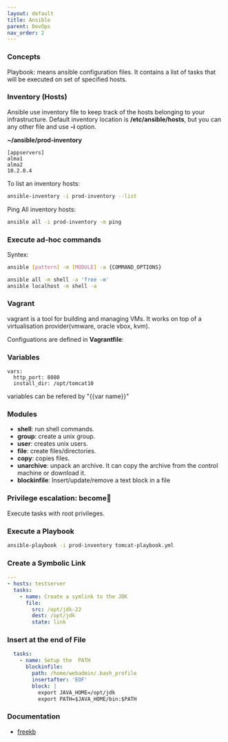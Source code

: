 ```yaml
---
layout: default
title: Ansible
parent: DevOps
nav_order: 2
---
```



### Concepts
Playbook: means ansible configuration files. It contains a list of tasks that will be executed on set of specified hosts.

### Inventory (Hosts)
Ansible use inventory file to keep track of the hosts belonging to your infrastructure. Default inventory location is **/etc/ansible/hosts**, but you can any other file and use **-i** option. 

**~/ansible/prod-inventory**
~~~
[appservers]
alma1
alma2
10.2.0.4
~~~

To list an inventory hosts:
~~~sh
ansible-inventory -i prod-inventory --list
~~~

Ping All inventory hosts:
~~~sh
ansible all -i prod-inventory -m ping
~~~

### Execute ad-hoc commands
Syntex: 
~~~sh
ansible [pattern] -m [MODULE] -a {COMMAND_OPTIONS}
~~~

~~~sh
ansible all -m shell -a 'free -m'
ansible localhost -m shell -a 
~~~

### Vagrant 
vagrant is a tool for building and managing VMs. It works on top of a virtualisation provider(vmware, oracle vbox, kvm).

Configuations are defined in **Vagrantfile**:


### Variables
~~~
vars:
  http_port: 8080
  install_dir: /opt/tomcat10
~~~
variables can be refered by "{{var name}}"

### Modules
- **shell**: run shell commands.
- **group**: create a unix group.
- **user**: creates unix users.
- **file**: create files/directories.
- **copy**: copies files.
- **unarchive**: unpack an archive. It can copy the archive from the control machine or download it. 
- **blockinfile**: Insert/update/remove a text block in a file

### Privilege escalation: become
Execute tasks with root privileges.


### Execute a Playbook
~~~sh
ansible-playbook -i prod-inventory tomcat-playbook.yml 
~~~

### Create a Symbolic Link
~~~yml
---
- hosts: testserver
  tasks:
    - name: Create a symlink to the JDK
      file:
        src: /opt/jdk-22
        dest: /opt/jdk
        state: link
~~~

### Insert at the end of File
~~~yml
  tasks:
    - name: Setup the  PATH
      blockinfile:
        path: /home/webadmin/.bash_profile
        insertafter: 'EOF'
        block: |
          export JAVA_HOME=/opt/jdk
          export PATH=$JAVA_HOME/bin:$PATH
~~~


### Documentation
- [freekb](https://www.freekb.net/Articles?tag=Ansible)
